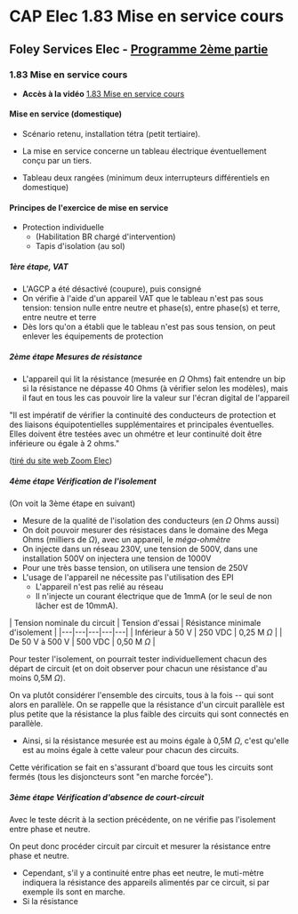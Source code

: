 # CAP Elec 1.83 Mise en service cours
## Foley Services Elec - [Programme 2ème partie](../2eme_partie/README.md)

### 1.83 Mise en service cours

- **Accès à la vidéo** [1.83 Mise en service cours](https://youtu.be/wNK_aQaREA4)

#### Mise en service (domestique)

- Scénario retenu, installation tétra (petit tertiaire).
- La mise en service concerne un tableau électrique éventuellement conçu par un tiers.

- Tableau deux rangées (minimum deux interrupteurs différentiels en domestique)

#### Principes de l'exercice de mise en service

- Protection individuelle
  - (Habilitation BR chargé d'intervention)
  - Tapis d'isolation (au sol)

##### 1ère étape, VAT
- L'AGCP a été désactivé (coupure), puis consigné
- On vérifie à l'aide d'un appareil VAT que le tableau n'est pas sous tension: tension nulle entre neutre et phase(s), entre phase(s) et terre, entre neutre et terre
- Dès lors qu'on a établi que le tableau n'est pas sous tension, on peut enlever les équipements de protection

##### 2ème étape Mesures de résistance
- L'appareil qui lit la résistance (mesurée en $\Omega$ Ohms) fait entendre un bip si la résistance ne dépasse 40 Ohms (à vérifier selon les modèles), mais il faut en tous les cas pouvoir lire la valeur sur l'écran digital de l'appareil

"Il est impératif de vérifier la continuité des conducteurs de protection et des liaisons équipotentielles supplémentaires et principales éventuelles. Elles doivent être testées avec un ohmétre et leur continuité doit être inférieure ou égale à 2 ohms."

([tiré du site web Zoom Elec](https://www.schema-electrique.net/mise-a-la-terre-installation-electrique-norme-NF-C-15-100.html)) 

##### 4ème étape Vérification de l'isolement

(On voit la 3ème étape en suivant)

- Mesure de la qualité de l'isolation des conducteurs (en $\Omega$ Ohms aussi)
- On doit pouvoir mesurer des résistaces dans le domaine des Mega Ohms (milliers de $\Omega$), avec un appareil, le *méga-ohmètre*
- On injecte dans un réseau 230V, une tension de 500V, dans une installation 500V on injectera une tension de 1000V
- Pour une très basse tension, on utilisera une tension de 250V
- L'usage de l'appareil ne nécessite pas l'utilisation des EPI
  - L'appareil n'est pas relié au réseau
  - Il n'injecte un courant électrique que de 1mmA (or le seul de non lâcher est de 10mmA).

|  Tension nominale du circuit | Tension d'essai  | Résistance minimale d'isolement  |
|---|---|---|---|---|
|  Inférieur à 50 V |  250 VDC |  0,25 M $\Omega$ |
| De 50 V à 500 V  |  500 VDC |  0,50 M $\Omega$ |

Pour tester l'isolement, on pourrait tester individuellement chacun des départ de circuit (et on doit observer pour chacun  une résistance d'au moins 0,5M $\Omega$).

On va plutôt considérer l'ensemble des circuits, tous à la fois -- qui sont alors en parallèle. On se rappelle que la résistance d'un circuit parallèle est plus petite que la résistance la plus faible des circuits qui sont connectés en parallèle.

- Ainsi, si la résistance mesurée est au moins égale à 0,5M $\Omega$, c'est qu'elle est au moins égale à cette valeur pour chacun des circuits.

Cette vérification se fait en s'assurant d'board que tous les circuits sont fermés (tous les disjoncteurs sont "en marche forcée").

##### 3ème étape Vérification d'absence de court-circuit

Avec le teste décrit à la section précédente, on ne vérifie pas l'isolement entre phase et neutre.

On peut donc procéder circuit par circuit et mesurer la résistance entre phase et neutre.

- Cependant, s'il y a continuité entre phas eet neutre, le muti-mètre indiquera la résistance des appareils alimentés par ce circuit, si par exemple ils sont en marche.
- Si la résistance
